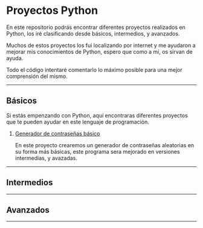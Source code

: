 # Proyectos Python
<p>En este repositorio podrás encontrar diferentes proyectos realizados en Python, los iré clasificando desde básicos, intermedios, y avanzados.</p>
<p>Muchos de estos proyectos los fui localizando por internet y me ayudaron a mejorar mis conocimientos de Python, espero que como a mí, os sirvan de ayuda.</p>
<p>Todo el código intentaré comentarlo lo máximo posible para una mejor comprensión del mismo.</p>
<hr>

## Básicos
<p>Si estás empenzando con Python, aquí encontraras diferentes proyectos que te pueden ayudar en este lenguaje de programación.</p>

<ol>
    <li><a href = "https://github.com/guillermopayllon/python-projects/blob/main/basic/PassGenerator.py">Generador de contraseñas básico</a></li>
    <p>En este proyecto crearemos un generador de contraseñas aleatorias en su forma más básicas, este programa sera mejorado en versiones intermedias, y avazadas.
</ol>

<hr>

## Intermedios


<hr>

## Avanzados


<hr>
